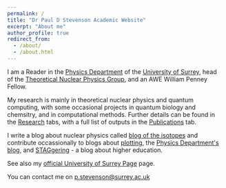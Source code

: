 ```yaml
---
permalink: /
title: "Dr Paul D Stevenson Academic Website"
excerpt: "About me"
author_profile: true
redirect_from: 
  - /about/
  - /about.html
---
```


I am a Reader in the [Physics Department](https://www.surrey.ac.uk/department-physics) of the [University of Surrey](http://www.surrey.ac.uk),  head of the [Theoretical Nuclear Physics Group](https://www.surrey.ac.uk/theoretical-nuclear-physics-group), and an AWE William Penney Fellow.

My research is mainly in theoretical nuclear physics and quantum computing, with some occasional projects in quantum biology and chemsitry, and in computational methods.  Further details can be found in the [Research](/research) tabs, with a full list of outputs in the [Publications](/publications) tab.

I write a blog about nuclear physics called [blog of the isotopes](http://blogoftheisotopes.blogspot.com) and contribute occassionally to blogs about [plotting](http://spplotters.blogspot.com), the [Physics Department's blog](http://blogs.surrey.ac.uk/physics), and [STAGgering](http://blogs.surrey.ac.uk/STAGgering) - a blog about higher education.

See also my [official University of Surrey Page](https://www.surrey.ac.uk/people/paul-stevenson) page.

You can contact me on [p.stevenson@surrey.ac.uk](mailto:p.stevenson@surrey.ac.uk)

